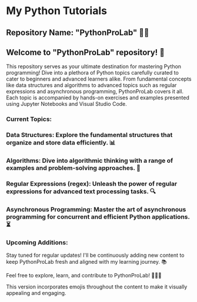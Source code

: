 # My Python Tutorials

## Repository Name: "PythonProLab" 🐍✨

## Welcome to "PythonProLab" repository! 🚀

This repository serves as your ultimate destination for mastering Python programming! Dive into a plethora of Python topics carefully curated to cater to beginners and advanced learners alike. From fundamental concepts like data structures and algorithms to advanced topics such as regular expressions and asynchronous programming, PythonProLab covers it all. Each topic is accompanied by hands-on exercises and examples presented using Jupyter Notebooks and Visual Studio Code.

### Current Topics:

### Data Structures: Explore the fundamental structures that organize and store data efficiently. 📊
### Algorithms: Dive into algorithmic thinking with a range of examples and problem-solving approaches. 🧠
### Regular Expressions (regex): Unleash the power of regular expressions for advanced text processing tasks. 🔍
### Asynchronous Programming: Master the art of asynchronous programming for concurrent and efficient Python applications. ⏳

### Upcoming Additions:
Stay tuned for regular updates! I'll be continuously adding new content to keep PythonProLab fresh and aligned with my learning journey. 📚

Feel free to explore, learn, and contribute to PythonProLab! 🚀🐍✨

This version incorporates emojis throughout the content to make it visually appealing and engaging.